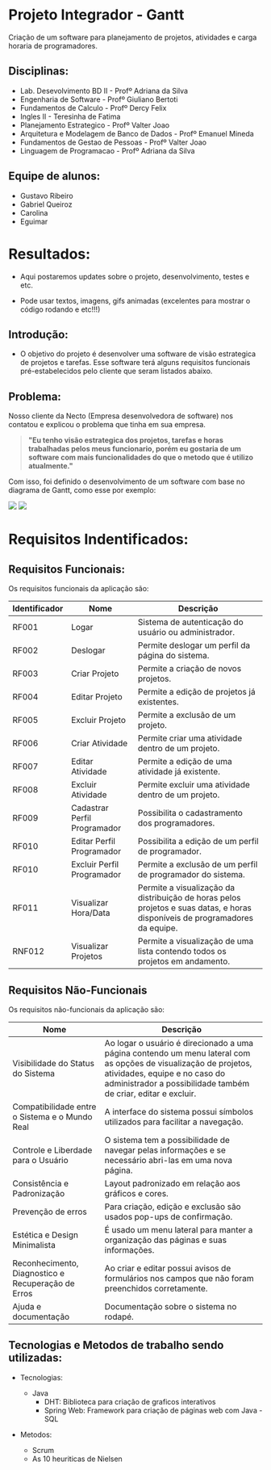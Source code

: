 # Projeto Integrador - Gantt 

Criação de um software para planejamento de projetos, atividades e carga horaria de programadores.

## Disciplinas:
- Lab. Desevolvimento BD II - Profº Adriana da Silva
- Engenharia de Software - Profº Giuliano Bertoti
- Fundamentos de Calculo - Profº Dercy Felix
- Ingles II - Teresinha de Fatima
- Planejamento Estrategico - Profº Valter Joao
- Arquitetura e Modelagem de Banco de Dados - Profº Emanuel Mineda
- Fundamentos de Gestao de Pessoas - Profº Valter Joao
- Linguagem de Programacao - Profº Adriana da Silva

## Equipe de alunos:
- Gustavo Ribeiro
- Gabriel Queiroz
- Carolina 
- Eguimar

# Resultados:
- Aqui postaremos updates sobre o projeto, desenvolvimento, testes e etc.

- Pode usar textos, imagens, gifs animadas (excelentes para mostrar o código rodando e etc!!!)

## Introdução:
- O objetivo do projeto é desenvolver uma software de visão estrategica de projetos e tarefas. Esse software terá alguns requisitos funcionais pré-estabelecidos pelo cliente que seram listados abaixo.

## Problema:
Nosso cliente da Necto (Empresa desenvolvedora de software) nos contatou e explicou o problema que tinha em sua empresa.

>**"Eu  tenho visão estrategica dos projetos, tarefas e horas trabalhadas pelos meus funcionario, porém eu gostaria de um software com mais funcionalidades do que o metodo que é utilizo atualmente."**

Com isso, foi definido o desenvolvimento de um software com base no diagrama de Gantt, como esse por exemplo:

![](/projeto-integrador-gantt/cronograma-artia.png)
![](https://gitlab.com/gurst6/projeto-integrador-gantt/-/blob/master/cronograma-artia.png)

# Requisitos Indentificados:

## Requisitos Funcionais:
Os requisitos funcionais da aplicação são:

|Identificador|Nome|Descrição|
|----|--|----------|
| RF001 | Logar | Sistema de autenticação do usuário ou administrador.|
| RF002 | Deslogar | Permite deslogar um perfil da página do sistema.|
| RF003 | Criar Projeto | Permite a criação de novos projetos.|
| RF004 | Editar Projeto | Permite a edição de projetos já existentes.|
| RF005	| Excluir Projeto | Permite a exclusão de um projeto.|
| RF006	| Criar Atividade | Permite criar uma atividade dentro de um projeto.|
| RF007	| Editar Atividade | Permite a edição de uma atividade já existente.|
| RF008	| Excluir Atividade	| Permite excluir uma atividade dentro de um projeto.|
| RF009	| Cadastrar Perfil Programador | Possibilita o cadastramento dos programadores.|
| RF010 | Editar Perfil Programador | Possibilita a edição de um perfil de programador.|
| RF010	| Excluir Perfil Programador | Permite a exclusão de um perfil de programador do sistema.|
| RF011	| Visualizar Hora/Data | Permite a visualização da distribuição de horas pelos projetos e suas datas, e horas disponíveis de programadores da equipe.|
| RNF012 | Visualizar Projetos | Permite a visualização de uma lista contendo todos os projetos em andamento.|

## Requisitos Não-Funcionais
Os requisitos não-funcionais da aplicação são:

|Nome|Descrição| 
|--|----------|
| Visibilidade do Status do Sistema | Ao logar o usuário é direcionado a uma página contendo um menu lateral com as opções de visualização de projetos, atividades, equipe e no caso do administrador a possibilidade também de criar, editar e excluir.|
| Compatibilidade entre o Sistema e o Mundo Real | A interface do sistema possui símbolos utilizados para facilitar a navegação.|
| Controle e Liberdade para o Usuário | O sistema tem a possibilidade de navegar pelas informações e se necessário abri-las em uma nova página.|
| Consistência e Padronização | Layout padronizado em relação aos gráficos e cores.|
| Prevenção de erros | Para criação, edição e exclusão são usados pop-ups de confirmação.|
| Estética e Design Minimalista | É usado um menu lateral para manter a organização das páginas e suas informações.|
| Reconhecimento, Diagnostico e Recuperação de Erros | Ao criar e editar possui avisos de formulários nos campos que não foram preenchidos corretamente.|
| Ajuda e documentação | Documentação sobre o sistema no rodapé.|


## Tecnologias e Metodos de trabalho sendo utilizadas:
- Tecnologias:
    - Java
        - DHT: Biblioteca para criação de graficos interativos
        - Spring Web: Framework para criação de páginas web com Java
    -SQL


- Metodos: 
    - Scrum
    - As 10 heuriticas de Nielsen

    
    
  

 